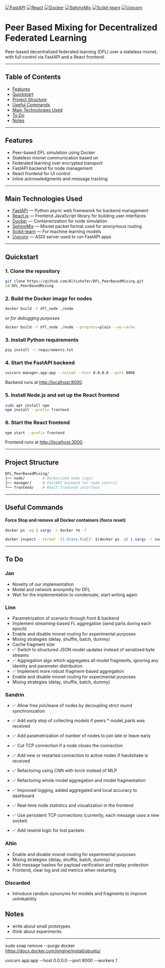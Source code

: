 [![FastAPI](https://img.shields.io/badge/FastAPI-005571?logo=fastapi&logoColor=white)](https://fastapi.tiangolo.com/)
[![React](https://img.shields.io/badge/React-20232A?logo=react&logoColor=61DAFB)](https://react.dev/)
[![Docker](https://img.shields.io/badge/Docker-2496ED?logo=docker&logoColor=white)](https://www.docker.com/)
[![SphinxMix](https://img.shields.io/badge/SphinxMix-6E4C1E?logo=tor&logoColor=white)](https://github.com/Katzenpost/sphinxmix)
[![Scikit-learn](https://img.shields.io/badge/Scikit--Learn-F7931E?logo=scikit-learn&logoColor=white)](https://scikit-learn.org/)
[![Uvicorn](https://img.shields.io/badge/Uvicorn-0A0A0A?logo=python&logoColor=white)](https://www.uvicorn.org/)


# Peer Based Mixing for Decentralized Federated Learning

Peer-based decentralized federated learning (DFL) over a stateless mixnet, with full control via FastAPI and a React frontend.

---

## Table of Contents

- [Features](#features)
- [Quickstart](#quickstart)
- [Project Structure](#project-structure)
- [Useful Commands](#useful-commands)
- [Main Technologies Used](#main-technologies-used)
- [To Do](#to-do)
- [Notes](#notes)

---

## Features

- Peer-based DFL simulation using Docker
- Stateless mixnet communication based on
- Federated learning over encrypted transport
- FastAPI backend for node management 
- React frontend for UI control
- Inline acknowledgments and message tracking

---

## Main Technologies Used

- [FastAPI](https://fastapi.tiangolo.com/) — Python async web framework for backend management
- [React.js](https://react.dev/) — Frontend JavaScript library for building user interfaces
- [Docker](https://www.docker.com/) — Containerization for node simulation
- [SphinxMix](https://sphinxmix.readthedocs.io/en/latest/) — Mixnet packet format used for anonymous routing
- [Scikit-learn](https://scikit-learn.org/) — For machine learning models
- [Uvicorn](https://www.uvicorn.org/) — ASGI server used to run FastAPI apps

---

## Quickstart

### 1. Clone the repository

```bash
git clone https://github.com/Altishofer/DFL_PeerBasedMixing.git
cd DFL_PeerBasedMixing
```

### 2. Build the Docker image for nodes

```bash
docker build -t dfl_node ./node
```

*or for debugging purposes*

```bash
docker build -t dfl_node ./node --progress=plain --no-cache
```

### 3. Install Python requirements

```bash
pip install -r requirements.txt
```

### 4. Start the FastAPI backend

```bash
uvicorn manager.app:app --reload --host 0.0.0.0 --port 8000
```

Backend runs at [http://localhost:8000](http://localhost:8000).

### 5. Install Node.js and set up the React frontend

```bash
sudo apt install npm
npm install --prefix frontend
```

### 6. Start the React frontend

```bash
npm start --prefix frontend
```

Frontend runs at [http://localhost:3000](http://localhost:3000).

---

## Project Structure

```bash
DFL_PeerBasedMixing/
├── node/        # Dockerized node logic
├── manager/     # FastAPI backend for node control
└── frontend/    # React frontend interface
```

---

## Useful Commands

#### Force Stop and remove all Docker containers (force reset)

```bash
docker ps -aq | xargs -r docker rm -f
```

```bash
docker inspect --format '{{.State.Pid}}' $(docker ps -q) | xargs -r sudo kill -9
```


---

## To Do

### Jan
- Novelty of our implementation
- Model and network anonymity for DFL
- Wait for the implementation to condensate, start writing again

### Linn
- Parametrization of scenario through front & backend
- Implement streaming-based FL aggregation (send parts during each epoch)
- Enable and disable mixnet routing for experimental purposes
- Mixing strategies (delay, shuffle, batch, dummy)
- Cache fragment size 
- ✅ Switch to structured JSON model updates instead of serialized byte streams
- ✅ Aggregation algo which aggregates all model fragments, ignoring any identity and parameter distribution
- ✅ Implement more robust fragment-based aggregation
- Enable and disable mixnet routing for experimental purposes
- Mixing strategies (delay, shuffle, batch, dummy)

### Sandrin
- ✅ Allow free join/leave of nodes by decoupling strict round synchronization
- ✅ Add early stop of collecting models if peers * model_parts was received
- ✅ Add parametrization of number of nodes to join late or leave early
- ✅ Cut TCP connection if a node closes the connection
- ✅ Add new or restarted connection to active nodes if handshake is received
- ✅ Refactoring using CNN with torch instead of MLP
- ✅ Refactoring whole model aggregation and model fragmentation
- ✅ Improved logging, added aggregated and local accuracy to dashboard

- ✅ Real-time node statistics and visualization in the frontend
- ✅ Use persistent TCP connections (currently, each message uses a new socket)
- ✅ Add resend logic for lost packets

### Altin
- Enable and disable mixnet routing for experimental purposes
- Mixing strategies (delay, shuffle, batch, dummy)
- Add message hashes for payload verification and replay protection
- Frontend, clear log and old metrics when restarting

### Discarded
- Introduce random synonyms for models and fragments to improve unlinkability

## Notes
- write about small prototypes
- think about experiments



---

sudo snap remove --purge docker
https://docs.docker.com/engine/install/ubuntu/

uvicorn app:app  --host 0.0.0.0 --port 8000 --workers 1
